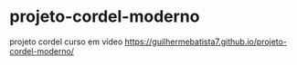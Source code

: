 # projeto-cordel-moderno
 projeto cordel curso em vídeo
https://guilhermebatista7.github.io/projeto-cordel-moderno/
